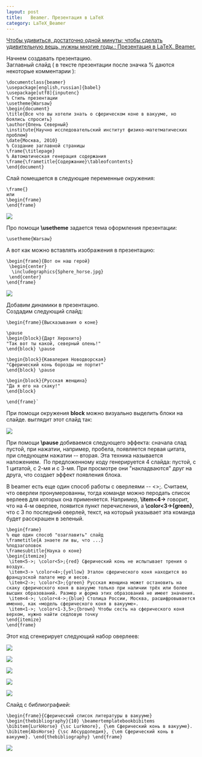 ```yaml
---
layout: post
title:   Beamer. Презентация в LaTeX
category: LaTeX_Beamer
---
```


[Чтобы удивиться, достаточно одной минуты; чтобы сделать удивительную вещь, нужны многие годы.: Презентация в LaTeX. Beamer.](https://ego-machine.blogspot.com/2010/03/latex-beamer.html)

Начнем создавать презентацию.  
Заглавный слайд ( в тексте презентации после значка % даются некоторые комментарии ):  

```
\documentclass{beamer}
\usepackage[english,russian]{babel}
\usepackage[utf8]{inputenc}
% Стиль презентации
\usetheme{Warsaw}
\begin{document}
\title{Все что вы хотели знать о сферическом коне в вакууме, но боялись спросить}  
\author{Олень Северный}
\institute{Научно исследовательский институт физико-матетматических проблем}
\date{Москва, 2010} 
% Создание заглавной страницы
\frame{\titlepage} 
% Автоматическая генерация содержания
\frame{\frametitle{Содержание}\tableofcontents} 
\end{document}
```

Слай помещается в следующие переменные окружения:  

```
\frame{}
или
\begin{frame}
\end{frame}
```

[![](https://blogger.googleusercontent.com/img/b/R29vZ2xl/AVvXsEjwSIuLv_Dc1l9v2qyAzccIo87XWqnQAPxEjtF2OzTfxa4QTFivIQdPC6iNITqsohdhK3CWrMqm53GhI9vJQel5XQ0Pqk82EwgL5D0v-qCvISgyEacacsf-Cv629eH1kw-zLV76_fDr_ZtR/s320/1.png)](https://blogger.googleusercontent.com/img/b/R29vZ2xl/AVvXsEjwSIuLv_Dc1l9v2qyAzccIo87XWqnQAPxEjtF2OzTfxa4QTFivIQdPC6iNITqsohdhK3CWrMqm53GhI9vJQel5XQ0Pqk82EwgL5D0v-qCvISgyEacacsf-Cv629eH1kw-zLV76_fDr_ZtR/s1600/1.png)

Про помощи **\usetheme** задается тема оформления презентации:

  

`\usetheme{Warsaw}`

  
А вот как можно вставлять изображения в презентацию:  

```
\begin{frame}{Вот он наш герой}
 \begin{center}
  \includegraphics{Sphere_horse.jpg}  
 \end{center}
\end{frame}
```

[![](https://blogger.googleusercontent.com/img/b/R29vZ2xl/AVvXsEjjxnQxUm9-VjYqbN0ZmrLnejSCGy0cNCT8037lTa2wIMPkeTZM4FS2Ustz9hlSfMDBwL47zbaC2TN_dc4LOWwfvF0mAQ1BXe8-CS_KG1EQnl96DQJpkWe1gcJe9p3y_aPa7tKQJymRoN8l/s320/her.png)](https://blogger.googleusercontent.com/img/b/R29vZ2xl/AVvXsEjjxnQxUm9-VjYqbN0ZmrLnejSCGy0cNCT8037lTa2wIMPkeTZM4FS2Ustz9hlSfMDBwL47zbaC2TN_dc4LOWwfvF0mAQ1BXe8-CS_KG1EQnl96DQJpkWe1gcJe9p3y_aPa7tKQJymRoN8l/s1600/her.png)

Добавим динамики в презентацию.  
Создадим следующий слайд:  
  

	\begin{frame}{Высказывания о коне} 
	
    \pause 
	\begin{block}{Дарт Херохито}  
	"Так вот ты какой, северный олень!" 
	\end{block} \pause  
	
	\begin{block}{Кавалерия Новодворская}  
	"Сферический конь борозды не портит" 
	\end{block} \pause  
	
	\begin{block}{Русская женщина}  
	"Да я его на скаку!" 
	\end{block} 
	
	\end{frame}`

  
При помощи окружения **block** можно визуально выделить блоки на слайде. выглядит этот слайд так:  

[![](https://blogger.googleusercontent.com/img/b/R29vZ2xl/AVvXsEgdZQ5qlINTUfw9NLVAq2JbdU4d7S_Ssx7VP-TgeaXyrlnOkF14fnXGizTRYdg5vvIbYaIeSdXNCJVNy5YW-TYeCw9J8QJ-X0C_pq5AZmkfjBsjO3Ro-xFKMk9w37c6vjySQcInB1Y2bL_O/s320/lit.png)](https://blogger.googleusercontent.com/img/b/R29vZ2xl/AVvXsEgdZQ5qlINTUfw9NLVAq2JbdU4d7S_Ssx7VP-TgeaXyrlnOkF14fnXGizTRYdg5vvIbYaIeSdXNCJVNy5YW-TYeCw9J8QJ-X0C_pq5AZmkfjBsjO3Ro-xFKMk9w37c6vjySQcInB1Y2bL_O/s1600/lit.png)

  
При помощи **\pause** добиваемся следующего эффекта: сначала слад пустой, при нажатии, например, пробела, появляется первая цитата, при следующем нажатии -- вторая. Эта техника называется наложением.  По предложенному коду генерируется 4 слайда: пустой, с 1 цитатой, с 2-мя и с 3-мя. При просмотре они "накладваются" друг на друга, что создает эффект появления блока.  
  
В beamer есть еще один способ работы с оверлеями -- <>;. Считаем, что оверлеи пронумерованны, тогда команде можно перодать список верлеев для которых она применяется. Например, **\item<4->** говорит, что на 4-м оверлее, появится пункт перечисления, а **\color<3->{green}**, что с 3 по последний оверлей, текст, на который указывает эта команда будет расскрашен в зеленый.  
  

```
\begin{frame}
% еще один способ "озаглавить" слайд
\frametitle{А знаете ли вы, чтo ...}
%подзаголовок
\framesubtitle{Наука о коне}
\begin{itemize}
 \item<5->; \color<5>;{red} Сферический конь не испытывает трения о воздух. 
 \item<3-> \color<4>;{yellow} Эталон сферического коня находится во французской палате мер и весов.
 \item<2->; \color<3>;{green} Русская женщина может остановить на скаку сферического коня в вакууме только при наличии трёх или более высших образований. Размер и форма этих образований не имеет значения.
 \item<4->; \color<4->;{blue} Столица России, Москва, расшифровывается именно, как «модель сферического коня в вакууме».
 \item<1->; \color<1-3,5>;{brown} Чтобы сесть на сферического коня верхом, нужно найти седловую точку
\end{itemize}
\end{frame}
```

Этот код сгенерирует следующий набор оверлеев:  

[![](https://blogger.googleusercontent.com/img/b/R29vZ2xl/AVvXsEh0rmrlFSn4B51PFu8crHa7yXY1pd_BpdDrtnDL5WZFL8N0XJeN-mZ4NPAUax0KrHuxv5ogbYMEtnjMt-AJCCRZg6_2JdIQUzyb_W4AWasd05I3IhhUF1gqIm2iFCHToswWZcDop8S65o4u/s320/1ov.png)](https://blogger.googleusercontent.com/img/b/R29vZ2xl/AVvXsEh0rmrlFSn4B51PFu8crHa7yXY1pd_BpdDrtnDL5WZFL8N0XJeN-mZ4NPAUax0KrHuxv5ogbYMEtnjMt-AJCCRZg6_2JdIQUzyb_W4AWasd05I3IhhUF1gqIm2iFCHToswWZcDop8S65o4u/s1600/1ov.png)

  
  

[![](https://blogger.googleusercontent.com/img/b/R29vZ2xl/AVvXsEjhpPkGbsQ0aMDLvq6cgNcYRe3-RMt0Mb9ZvVua4_zGInABgEYE-k-jbz-ObTbknfn9QzgHOv5U4RgzieokL_XceoAiFtSfj3p-xE1uqxw4iLmFxp6ZwSx3hg1Nv9B0d84PDr3SSCIsPtJ4/s320/2ov.png)](https://blogger.googleusercontent.com/img/b/R29vZ2xl/AVvXsEjhpPkGbsQ0aMDLvq6cgNcYRe3-RMt0Mb9ZvVua4_zGInABgEYE-k-jbz-ObTbknfn9QzgHOv5U4RgzieokL_XceoAiFtSfj3p-xE1uqxw4iLmFxp6ZwSx3hg1Nv9B0d84PDr3SSCIsPtJ4/s1600/2ov.png)

  
  

[![](https://blogger.googleusercontent.com/img/b/R29vZ2xl/AVvXsEjN2TEUbs6YKMkuJJETQAXwOPclrwUU-rfJG5QZGIeMoew8F_Jq8uHo97LUfyzxG1qh4h-Tvlt-mioUgtxYQ2UtXcLW8abrNQI5dSyeAPJWCkYF0tfzUgun1Mdp91hjjp9mtfUDY69jeSEO/s320/3ov.png)](https://blogger.googleusercontent.com/img/b/R29vZ2xl/AVvXsEjN2TEUbs6YKMkuJJETQAXwOPclrwUU-rfJG5QZGIeMoew8F_Jq8uHo97LUfyzxG1qh4h-Tvlt-mioUgtxYQ2UtXcLW8abrNQI5dSyeAPJWCkYF0tfzUgun1Mdp91hjjp9mtfUDY69jeSEO/s1600/3ov.png)

  
  

[![](https://blogger.googleusercontent.com/img/b/R29vZ2xl/AVvXsEgGHarexwrMXv0gjqufUwCEPi4PEr7weiTfGQb8Zmoqgdx8nJdsnPmZCVB3dtkgVybcmvnf5Wdb1gzHY2GRuiQPLOpCKpcF0fnMqZlBuzNAVFkR3Oe-2kvNEgiuvqKTqz37e5jRGX2bmG7g/s320/4ov.png)](https://blogger.googleusercontent.com/img/b/R29vZ2xl/AVvXsEgGHarexwrMXv0gjqufUwCEPi4PEr7weiTfGQb8Zmoqgdx8nJdsnPmZCVB3dtkgVybcmvnf5Wdb1gzHY2GRuiQPLOpCKpcF0fnMqZlBuzNAVFkR3Oe-2kvNEgiuvqKTqz37e5jRGX2bmG7g/s1600/4ov.png)

  
  

[![](https://blogger.googleusercontent.com/img/b/R29vZ2xl/AVvXsEht6tYMnZT2vA2MBLhJr705-IytgiSbM2KmRnKp9xZbhlo81AQ745pXrFZ1x10lXmE8nF7monZ8DScrTzZKGo-ovQvfm4Yd4g4kQx87sYo2bp2y9YP_2sPpGtq-9DzKu3GtAgMQOte8Av6y/s320/5ov.png)](https://blogger.googleusercontent.com/img/b/R29vZ2xl/AVvXsEht6tYMnZT2vA2MBLhJr705-IytgiSbM2KmRnKp9xZbhlo81AQ745pXrFZ1x10lXmE8nF7monZ8DScrTzZKGo-ovQvfm4Yd4g4kQx87sYo2bp2y9YP_2sPpGtq-9DzKu3GtAgMQOte8Av6y/s1600/5ov.png)

  
  
Слайд с библиографией:  
  

`\begin{frame}{Сферический список литературы в вакууме}  \begin{thebibliography}{10} \beamertemplatebookbibitems \bibitem{LurkHorse} {\sc Lurkmore}, {\em Сферический конь в вакууме}. \bibitem{AbsHorse} {\sc Абсурдопедия}, {\em Сферический конь в вакууме}. \end{thebibliography} \end{frame}`

  

[![](https://blogger.googleusercontent.com/img/b/R29vZ2xl/AVvXsEivDktY9c93f-WkMxcvTrsDvwnoJ2No6wq7TgcMn9cs7hDNYj_YViNvFm3rn9kMUElg_-0r79s8jgT_i_et2ttc17lmVJDNm51Pzv8SOCEMMqdZeLSF1nJ1rsn61VPHPVWAocczmF7wx0J5/s320/lit.png)](https://blogger.googleusercontent.com/img/b/R29vZ2xl/AVvXsEivDktY9c93f-WkMxcvTrsDvwnoJ2No6wq7TgcMn9cs7hDNYj_YViNvFm3rn9kMUElg_-0r79s8jgT_i_et2ttc17lmVJDNm51Pzv8SOCEMMqdZeLSF1nJ1rsn61VPHPVWAocczmF7wx0J5/s1600/lit.png)

